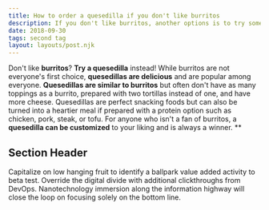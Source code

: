 ```yaml
---
title: How to order a quesedilla if you don't like burritos
description: If you don't like burritos, another options is to try something like a quesedilla. 
date: 2018-09-30
tags: second tag
layout: layouts/post.njk
---
```

Don't like **burritos**? **Try a quesedilla** instead! While burritos are not everyone's first choice, **quesedillas are delicious** and are popular among everyone. **Quesedillas are similar to burritos** but often don't have as many toppings as a burrito, prepared with two tortillas instead of one, and have more cheese. Quesedillas are perfect snacking foods but can also be turned into a heartier meal if prepared with a protein option such as chicken, pork, steak, or tofu. For anyone who isn't a fan of burritos, a **quesedilla can be customized** to your liking and is always a winner.
**
## Section Header

Capitalize on low hanging fruit to identify a ballpark value added activity to beta test. Override the digital divide with additional clickthroughs from DevOps. Nanotechnology immersion along the information highway will close the loop on focusing solely on the bottom line.

